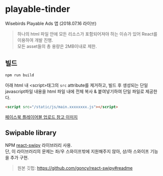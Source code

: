 # playable-tinder
Wisebirds Playable Ads 앱 (2018.07.16 라이브)

> 하나의 html 파일 안에 모든 리소스가 포함되어져야 하는 이슈가 있어 React를 이용하여 개발 진행.\
> 모든 asset들의 총 용량은 2MB이내로 제한.

## 빌드
```bash
npm run build
```

아래 html 내 &lt;script&gt;태그의 `src` attribute를 제거하고, 빌드 후 생성되는 단일 javascript파일 내용을 html 파일 내에 전체 복사 & 붙여넣기하여 단일 파일로 제공한다.

```html
<script src="/static/js/main.xxxxxxxx.js"></script>
```

[페이스북 플레이어블 업로드 참고 이미지](https://mail.google.com/mail/u/1/?ui=2&ik=b5c907f8e8&view=fimg&th=1648c1708a70b661&attid=0.1&disp=emb&attbid=ANGjdJ9-QY9jnt0V5kWf5_DzduMVvjZpFlkIXiflMuGt8Wbs2Uhu0o74nos76q1vSIqxeK8ta5W79Mkkm0cxX3_gLLLjDEvUoz93fp_Tq5EMNZxX_B-n8_xW3uL62rQ&sz=w1608-h914&ats=1531359341210&rm=1648c1708a70b661&zw&atsh=1)

## Swipable library
NPM [react-swipy](https://www.npmjs.com/package/react-swipy) 라이브러리 사용.\
단, 이 라이브러리의 문제는 좌/우 스와이프밖에 지원해주지 않아, 상/하 스와이프 기능을 추가 구현.
> 원본 깃헙: https://github.com/goncy/react-swipy#readme
